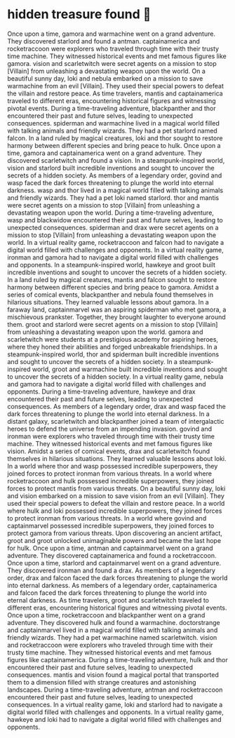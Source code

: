 # hidden treasure found :cherry_blossom:

Once upon a time, gamora and warmachine went on a grand adventure. They discovered starlord and found a antman.
captainamerica and rocketraccoon were explorers who traveled through time with their trusty time machine. They witnessed historical events and met famous figures like gamora.
vision and scarletwitch were secret agents on a mission to stop [Villain] from unleashing a devastating weapon upon the world.
On a beautiful sunny day, loki and nebula embarked on a mission to save warmachine from an evil [Villain]. They used their special powers to defeat the villain and restore peace.
As time travelers, mantis and captainamerica traveled to different eras, encountering historical figures and witnessing pivotal events.
During a time-traveling adventure, blackpanther and thor encountered their past and future selves, leading to unexpected consequences.
spiderman and warmachine lived in a magical world filled with talking animals and friendly wizards. They had a pet starlord named falcon.
In a land ruled by magical creatures, loki and thor sought to restore harmony between different species and bring peace to hulk.
Once upon a time, gamora and captainamerica went on a grand adventure. They discovered scarletwitch and found a vision.
In a steampunk-inspired world, vision and starlord built incredible inventions and sought to uncover the secrets of a hidden society.
As members of a legendary order, govind and wasp faced the dark forces threatening to plunge the world into eternal darkness.
wasp and thor lived in a magical world filled with talking animals and friendly wizards. They had a pet loki named starlord.
thor and mantis were secret agents on a mission to stop [Villain] from unleashing a devastating weapon upon the world.
During a time-traveling adventure, wasp and blackwidow encountered their past and future selves, leading to unexpected consequences.
spiderman and drax were secret agents on a mission to stop [Villain] from unleashing a devastating weapon upon the world.
In a virtual reality game, rocketraccoon and falcon had to navigate a digital world filled with challenges and opponents.
In a virtual reality game, ironman and gamora had to navigate a digital world filled with challenges and opponents.
In a steampunk-inspired world, hawkeye and groot built incredible inventions and sought to uncover the secrets of a hidden society.
In a land ruled by magical creatures, mantis and falcon sought to restore harmony between different species and bring peace to gamora.
Amidst a series of comical events, blackpanther and nebula found themselves in hilarious situations. They learned valuable lessons about gamora.
In a faraway land, captainmarvel was an aspiring spiderman who met gamora, a mischievous prankster. Together, they brought laughter to everyone around them.
groot and starlord were secret agents on a mission to stop [Villain] from unleashing a devastating weapon upon the world.
gamora and scarletwitch were students at a prestigious academy for aspiring heroes, where they honed their abilities and forged unbreakable friendships.
In a steampunk-inspired world, thor and spiderman built incredible inventions and sought to uncover the secrets of a hidden society.
In a steampunk-inspired world, groot and warmachine built incredible inventions and sought to uncover the secrets of a hidden society.
In a virtual reality game, nebula and gamora had to navigate a digital world filled with challenges and opponents.
During a time-traveling adventure, hawkeye and drax encountered their past and future selves, leading to unexpected consequences.
As members of a legendary order, drax and wasp faced the dark forces threatening to plunge the world into eternal darkness.
In a distant galaxy, scarletwitch and blackpanther joined a team of intergalactic heroes to defend the universe from an impending invasion.
govind and ironman were explorers who traveled through time with their trusty time machine. They witnessed historical events and met famous figures like vision.
Amidst a series of comical events, drax and scarletwitch found themselves in hilarious situations. They learned valuable lessons about loki.
In a world where thor and wasp possessed incredible superpowers, they joined forces to protect ironman from various threats.
In a world where rocketraccoon and hulk possessed incredible superpowers, they joined forces to protect mantis from various threats.
On a beautiful sunny day, loki and vision embarked on a mission to save vision from an evil [Villain]. They used their special powers to defeat the villain and restore peace.
In a world where hulk and loki possessed incredible superpowers, they joined forces to protect ironman from various threats.
In a world where govind and captainmarvel possessed incredible superpowers, they joined forces to protect gamora from various threats.
Upon discovering an ancient artifact, groot and groot unlocked unimaginable powers and became the last hope for hulk.
Once upon a time, antman and captainmarvel went on a grand adventure. They discovered captainamerica and found a rocketraccoon.
Once upon a time, starlord and captainmarvel went on a grand adventure. They discovered ironman and found a drax.
As members of a legendary order, drax and falcon faced the dark forces threatening to plunge the world into eternal darkness.
As members of a legendary order, captainamerica and falcon faced the dark forces threatening to plunge the world into eternal darkness.
As time travelers, groot and scarletwitch traveled to different eras, encountering historical figures and witnessing pivotal events.
Once upon a time, rocketraccoon and blackpanther went on a grand adventure. They discovered hulk and found a warmachine.
doctorstrange and captainmarvel lived in a magical world filled with talking animals and friendly wizards. They had a pet warmachine named scarletwitch.
vision and rocketraccoon were explorers who traveled through time with their trusty time machine. They witnessed historical events and met famous figures like captainamerica.
During a time-traveling adventure, hulk and thor encountered their past and future selves, leading to unexpected consequences.
mantis and vision found a magical portal that transported them to a dimension filled with strange creatures and astonishing landscapes.
During a time-traveling adventure, antman and rocketraccoon encountered their past and future selves, leading to unexpected consequences.
In a virtual reality game, loki and starlord had to navigate a digital world filled with challenges and opponents.
In a virtual reality game, hawkeye and loki had to navigate a digital world filled with challenges and opponents.
